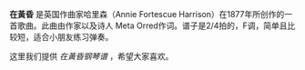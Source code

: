 

**在黃昏** 是英国作曲家哈里森（Annie Fortescue Harrison）在1877年所创作的一首歌曲。此曲由作家以及诗人 Meta
Orred作词。谱子是2/4拍的，F调，简单且比较短，适合小朋友练习弹奏。

  
这里我们提供 _在黃昏钢琴谱_ ，希望大家喜欢。

